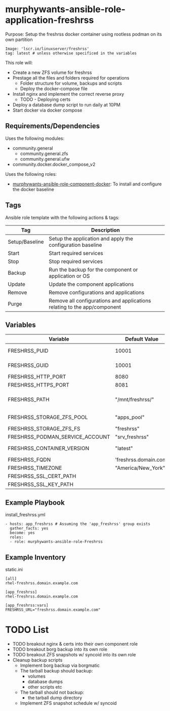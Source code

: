 # murphywants-ansible-role-application-freshrss

Purpose: Setup the freshrss docker container using rootless podman on its own partition

```
Image: 'lscr.io/linuxserver/freshrss'
tag: latest # unless otherwise specificed in the variables
```

This role will:
- Create a new ZFS volume for freshrss
- Prestage all the files and folders required for operations
  - Folder structure for volume, backups and scripts
  - Deploy the docker-compose file
- Install nginx and implement the correct reverse proxy
  - TODO - Deploying certs
- Deploy a database dump script to run daily at 10PM
- Start docker via docker compose

## Requirements/Dependencies
Uses the following modules:
- community.general
  - community.general.zfs
  - community.general.ufw
- community.docker.docker_compose_v2

Uses the following roles:
- [murphywants-ansible-role-component-docker](https://github.com/MurphyWants/murphywants-ansible-role-component-docker): To install and configure the docker baseline

## Tags
Ansible role template with the following actions & tags:

Tag | Description
--- | ---
Setup/Baseline | Setup the application and apply the configuration baseline
Start | Start required services
Stop | Stop required services
Backup | Run the backup for the component or application or OS
Update | Update the component applications
Remove | Remove configurations and applications
Purge | Remove all configurations and applications relating to the app/component

## Variables
Variable | Default Value | Description
---|---|---
FRESHRSS_PUID | 10001 | https://docs.linuxserver.io/general/understanding-puid-and-pgid
FRESHRSS_GUID | 10001 | https://docs.linuxserver.io/general/understanding-puid-and-pgid
FRESHRSS_HTTP_PORT | 8080 | Host port for port 80 port mapping
FRESHRSS_HTTPS_PORT | 8081 | Host port for port 443 port mapping
FRESHRSS_PATH | "/mnt/freshrss/" | The location of the container persistent data. A parition will be created and mounted here if the folder doens't exist. 
FRESHRSS_STORAGE_ZFS_POOL | "apps_pool" | The Linux host's ZFS pool name, where the partiiton will be created from
FRESHRSS_STORAGE_ZFS_FS | "freshrss" | The name of the filesystem that ZFS is creating
FRESHRSS_PODMAN_SERVICE_ACCOUNT | "srv_freshrss" | Placeholder service account, todo later
FRESHRSS_CONTAINER_VERSION | "latest" | Can be used to specify a specific version of the container to pull and use
FRESHRSS_FQDN | 'freshrss.domain.com' | Change this to your fully qualified domain name
FRESHRSS_TIMEZONE | "America/New_York" | Timezone of the container
FRESHRSS_SSL_CERT_PATH | <unset> | Requried for nginx config
FRESHRSS_SSL_KEY_PATH | <unset> | Requried for nginx config

## Example Playbook

install_freshrss.yml
```
- hosts: app_freshrss # Assuming the 'app_freshrss' group exists
  gather_facts: yes
  become: yes
  roles:
  - role: murphywants-ansible-role-Freshrss
```

## Example Inventory

static.ini
```
[all]
rhel-freshrss.domain.example.com

[app_freshrss]
rhel-freshrss.domain.example.com

[app_freshrss:vars]
FRESHRSS_URL="freshrss.domain.example.com"
```

# TODO List
- TODO breakout nginx & certs into their own component role
- TODO breakout borg backup into its own role
- TODO breakout ZFS snapshots w/ syncoid into its own role
- Cleanup backup scripts
  - Implement borg backup via borgmatic
  - The tarball backup should backup:
    - volumes
    - database dumps
    - other scripts etc
  - The tarball should not backup:
    - the tarball dump directory
  - Implement ZFS snapshot schedule w/ syncoid
